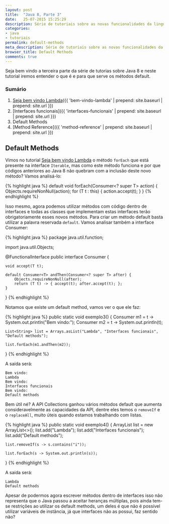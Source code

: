 ```yaml
---
layout: post
title:  "Java 8, Parte 3"
date:   25-07-2015 15:25:29  
description: Série de tutoriais sobre as novas funcionalidades da linguagem de programação Java, nesta terceira parte iremos ver o que são default methods.
categories:
- java
- tutoriais
permalink: default-methods
meta_description: Série de tutoriais sobre as novas funcionalidades da linguagem de programação Java, nesta terceira parte iremos ver o que são default methods.
browser_title: Default Methods
comments: true
---
```

Seja bem vindo a terceira parte da série de tutorias sobre Java 8 e neste tutorial iremos entender o que é e para que serve os métodos default.

### Sumário

1. [Seja bem vindo Lambda]({{ 'bem-vindo-lambda' | prepend: site.baseurl | prepend: site.url }})
2. [Interfaces funcionais]({{ 'interfaces-funcionais' | prepend: site.baseurl | prepend: site.url }})
3. Default Methods
4. [Method Reference]({{ 'method-reference' | prepend: site.baseurl | prepend: site.url }})

## Default Methods

Vimos no tutorial [Seja bem vindo Lambda] o método `forEach` que está presente na interface `Iterable`, mas como este método funciona e por que códigos anteriores ao Java 8 não quebram com a inclusão deste novo método? Vamos analisá-lo:

{% highlight java %}
default void forEach(Consumer<? super T> action) {
    Objects.requireNonNull(action);
    for (T t : this) {
        action.accept(t);
    }
}
{% endhighlight %}

Isso mesmo, agora podemos utilizar métodos com código dentro de interfaces e todas as classes que implementam estas interfaces terão obrigatoriamente esses novos métodos. Para criar um método default basta utilizar a palavra reservada `default`. Vamos analisar também a interface Consumer:

{% highlight java %}
package java.util.function;

import java.util.Objects;

@FunctionalInterface
public interface Consumer<T> {

    void accept(T t);

    default Consumer<T> andThen(Consumer<? super T> after) {
        Objects.requireNonNull(after);
        return (T t) -> { accept(t); after.accept(t); };
    }
}
{% endhighlight %}

Notamos que existe um default method, vamos ver o que ele faz:

{% highlight java %}
public static void exemplo3() {
	Consumer<String> m1 = t -> System.out.println("Bem vindo:");
	Consumer<String> m2 = t -> System.out.println(t);

	List<String> list = Arrays.asList("Lambda", "Interfaces funcionais", "Default methods");

	list.forEach(m1.andThen(m2));
}
{% endhighlight %}

A saída será:

	Bem vindo:
	Lambda
	Bem vindo:
	Interfaces funcionais
	Bem vindo:
	Default methods

Bem útil né? A API Collections ganhou vários métodos default que aumenta consideravelmente as capacidades da API, dentre eles temos o `removeIf` e o `replaceAll`, muito úteis quando estamos trabalhando com listas.

{% highlight java %}
public static void exemplo4() {
	ArrayList<String> list = new ArrayList<>();
	list.add("Lambda");
	list.add("Interfaces funcionais");
	list.add("Default methods");

	list.removeIf(s -> s.contains("i"));

	list.forEach(s -> System.out.println(s));
}
{% endhighlight %}

A saída será:

	Lambda
	Default methods

Apesar de podermos agora escrever métodos dentro de interfaces isso não representa que o Java passou a aceitar heranças múltiplas, pois ainda tem-se restrições ao utilizar os default methods, um deles é que não é possível utilizar variáveis de instância, já que interfaces não as possui, faz sentido não?

[Seja bem vindo Lambda]:(http://caiquejhones.github.io/bem-vindo-lambda)
